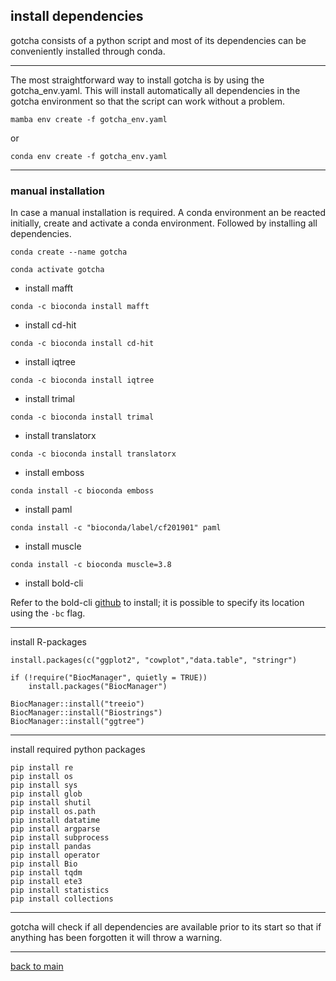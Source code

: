 ## install dependencies


gotcha consists of a python script and most of its dependencies can be conveniently installed through conda.


---
The most straightforward way to install gotcha is by using the gotcha_env.yaml. This will install automatically all dependencies in the gotcha environment so that the script can work without a problem.

```
mamba env create -f gotcha_env.yaml
```
or
```
conda env create -f gotcha_env.yaml
```


---
### manual installation


In case a manual installation is required. A conda environment an be reacted initially, create and activate a conda environment. Followed by installing all dependencies.

```
conda create --name gotcha

conda activate gotcha
```


- install mafft
```
conda -c bioconda install mafft
```

- install cd-hit
```
conda -c bioconda install cd-hit
```


- install iqtree
```
conda -c bioconda install iqtree
```


- install trimal
```
conda -c bioconda install trimal
```


- install translatorx
```
conda -c bioconda install translatorx
```

- install emboss
```
conda install -c bioconda emboss
```
- install paml

```
conda install -c "bioconda/label/cf201901" paml
```
- install muscle

```
conda install -c bioconda muscle=3.8
```
- install bold-cli

Refer to the bold-cli [github](https://github.com/CNuge/BOLD-CLI) to install; it is possible to specify its location using the ```-bc``` flag.


---
install R-packages
```
install.packages(c("ggplot2", "cowplot","data.table", "stringr")

if (!require("BiocManager", quietly = TRUE))
    install.packages("BiocManager")

BiocManager::install("treeio")
BiocManager::install("Biostrings")
BiocManager::install("ggtree")
```
---
install required python packages

```
pip install re
pip install os
pip install sys
pip install glob
pip install shutil
pip install os.path
pip install datatime
pip install argparse
pip install subprocess
pip install pandas
pip install operator
pip install Bio
pip install tqdm
pip install ete3
pip install statistics
pip install collections

```
---


gotcha will check if all dependencies are available prior to its start so that if anything has been forgotten it will throw a warning.


---


[back to main](https://github.com/Kevinnota/gotcha/blob/main/0.md)
